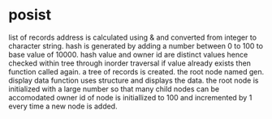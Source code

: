 # posist
list of records
address is calculated using & and converted from integer to character string.
hash is generated by adding a number between 0 to 100 to base value of 10000.
hash value and owner id are distinct values hence checked within tree through inorder traversal if value already exists then function called again.
a tree of records is created.
the root node named gen.
display data function uses structure and displays the data.
the root node is initialized with a large number so that many child nodes can be accomodated
owner id of node is initiallized to 100 and incremented by 1 every time a new node is added.
